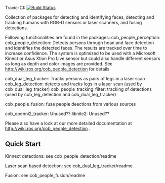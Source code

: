 Travic-CI: [![Build Status](https://travis-ci.org/ipa320/cob_people_perception.svg?branch=indigo_dev)](https://travis-ci.org/ipa320/cob_people_perception)

Collection of packages for detecting and identifying faces, detecting and tracking humans with RGB-D sensors or laser scanners, and fusing detections.

Following functionalities are found in the packages:
cob_people_perception: 
cob_people_detection: Detects persons through head and face detection and identifies the detected faces. The results are tracked over time to increase confidence. The system is optimized to be used with a Microsoft Kinect or Asus Xtion Pro Live sensor but could also handle different sensors as long as depth and color images are provided. See http://wiki.ros.org/cob_people_detection for details


cob_dual_leg_tracker: Tracks persons as pairs of legs in a laser scan
cob_leg_detection: detects and tracks legs in a laser scan (used by cob_dual_leg_tracker)
cob_people_tracking_filter: tracking of detections (used by cob_leg_detection and cob_dual_leg_tracker)

cob_people_fusion: fuse people deections from various sources 

cob_openni2_tracker: Unused??
libnite2: Unused??

Please also have a look at our more detailed documentation at http://wiki.ros.org/cob_people_detection .

Quick Start
-----------
Kinnect detections: see cob_people_detection/readme

Laser scan based detection: see cob_dual_leg_tracker/readme

Fusion: see cob_people_fusion/readme 
